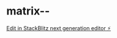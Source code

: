 # matrix--

[Edit in StackBlitz next generation editor ⚡️](https://stackblitz.com/~/github.com/kanoliban/matrix--)